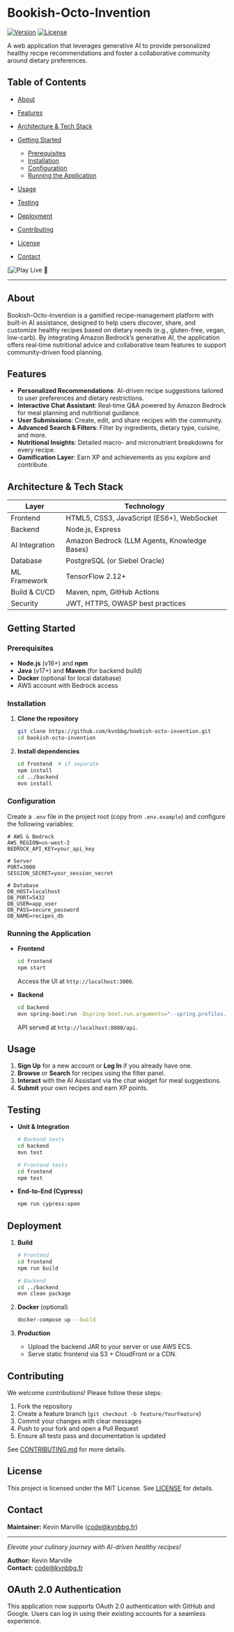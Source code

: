 # Bookish-Octo-Invention

[![Version](https://img.shields.io/badge/version-1.0.0-blue.svg)](#) [![License](https://img.shields.io/badge/license-MIT-green.svg)](#)

A web application that leverages generative AI to provide personalized healthy recipe recommendations and foster a collaborative community around dietary preferences.

## Table of Contents

* [About](#about)
* [Features](#features)
* [Architecture & Tech Stack](#architecture--tech-stack)
* [Getting Started](#getting-started)

  * [Prerequisites](#prerequisites)
  * [Installation](#installation)
  * [Configuration](#configuration)
  * [Running the Application](#running-the-application)
* [Usage](#usage)
* [Testing](#testing)
* [Deployment](#deployment)
* [Contributing](#contributing)
* [License](#license)
* [Contact](#contact)

[![Play Live 🚀](https://kvnbbg.github.io/bookish-octo-invention/)

---

## About

Bookish-Octo-Invention is a gamified recipe-management platform with built‑in AI assistance, designed to help users discover, share, and customize healthy recipes based on dietary needs (e.g., gluten-free, vegan, low-carb). By integrating Amazon Bedrock’s generative AI, the application offers real‑time nutritional advice and collaborative team features to support community-driven food planning.

## Features

* **Personalized Recommendations**: AI-driven recipe suggestions tailored to user preferences and dietary restrictions.
* **Interactive Chat Assistant**: Real‑time Q\&A powered by Amazon Bedrock for meal planning and nutritional guidance.
* **User Submissions**: Create, edit, and share recipes with the community.
* **Advanced Search & Filters**: Filter by ingredients, dietary type, cuisine, and more.
* **Nutritional Insights**: Detailed macro- and micronutrient breakdowns for every recipe.
* **Gamification Layer**: Earn XP and achievements as you explore and contribute.

## Architecture & Tech Stack

| Layer          | Technology                                   |
| -------------- | -------------------------------------------- |
| Frontend       | HTML5, CSS3, JavaScript (ES6+), WebSocket    |
| Backend        | Node.js, Express                             |
| AI Integration | Amazon Bedrock (LLM Agents, Knowledge Bases) |
| Database       | PostgreSQL (or Siebel Oracle)                |
| ML Framework   | TensorFlow 2.12+                             |
| Build & CI/CD  | Maven, npm, GitHub Actions                   |
| Security       | JWT, HTTPS, OWASP best practices             |

## Getting Started

### Prerequisites

* **Node.js** (v16+) and **npm**
* **Java** (v17+) and **Maven** (for backend build)
* **Docker** (optional for local database)
* AWS account with Bedrock access

### Installation

1. **Clone the repository**

   ```bash
   git clone https://github.com/kvnbbg/bookish-octo-invention.git
   cd bookish-octo-invention
   ```

2. **Install dependencies**

   ```bash
   cd frontend  # if separate
   npm install
   cd ../backend
   mvn install
   ```

### Configuration

Create a `.env` file in the project root (copy from `.env.example`) and configure the following variables:

```env
# AWS & Bedrock
AWS_REGION=us-west-2
BEDROCK_API_KEY=your_api_key

# Server
PORT=3000
SESSION_SECRET=your_session_secret

# Database
DB_HOST=localhost
DB_PORT=5432
DB_USER=app_user
DB_PASS=secure_password
DB_NAME=recipes_db
```

### Running the Application

* **Frontend**

  ```bash
  cd frontend
  npm start
  ```

  Access the UI at `http://localhost:3000`.

* **Backend**

  ```bash
  cd backend
  mvn spring-boot:run -Dspring-boot.run.arguments="--spring.profiles.active=dev"
  ```

  API served at `http://localhost:8080/api`.

## Usage

1. **Sign Up** for a new account or **Log In** if you already have one.
2. **Browse** or **Search** for recipes using the filter panel.
3. **Interact** with the AI Assistant via the chat widget for meal suggestions.
4. **Submit** your own recipes and earn XP points.

## Testing

* **Unit & Integration**

  ```bash
  # Backend tests
  cd backend
  mvn test

  # Frontend tests
  cd frontend
  npm test
  ```

* **End-to-End (Cypress)**

  ```bash
  npm run cypress:open
  ```

## Deployment

1. **Build**

   ```bash
   # Frontend
   cd frontend
   npm run build

   # Backend
   cd ../backend
   mvn clean package
   ```

2. **Docker** (optional)

   ```bash
   docker-compose up --build
   ```

3. **Production**

   * Upload the backend JAR to your server or use AWS ECS.
   * Serve static frontend via S3 + CloudFront or a CDN.

## Contributing

We welcome contributions! Please follow these steps:

1. Fork the repository
2. Create a feature branch (`git checkout -b feature/YourFeature`)
3. Commit your changes with clear messages
4. Push to your fork and open a Pull Request
5. Ensure all tests pass and documentation is updated

See [CONTRIBUTING.md](CONTRIBUTING.md) for more details.

## License

This project is licensed under the MIT License. See [LICENSE](LICENSE) for details.

## Contact

**Maintainer:** Kevin Marville ([code@kvnbbg.fr](mailto:code@kvnbbg.fr))

---

*Elevate your culinary journey with AI-driven healthy recipes!*

**Author:** Kevin Marville  
**Contact:** [code@kvnbbg.fr](mailto:code@kvnbbg.fr)

## OAuth 2.0 Authentication
This application now supports OAuth 2.0 authentication with GitHub and Google. Users can log in using their existing accounts for a seamless experience.
